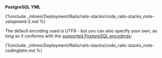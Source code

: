 <!--  usedin: [ _rails/deployment/rails-stacks.md] -->


**PostgreSQL YML**



{%include _inlines/Deployment/Rails/rails-stacks/code_rails-stacks_note-velopment-2.md %}




The default encoding used is UTF8 - but you can also specify your own, as long as it conforms with the [supported PostgreSQL encodings](http://www.postgresql.org/docs/9.3/static/multibyte.html):



{%include _inlines/Deployment/Rails/rails-stacks/code_rails-stacks_note-codinglatin.md %}

